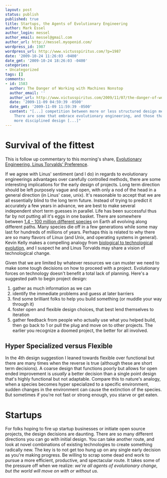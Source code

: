```yaml
---
layout: post
status: publish
published: true
title: Startups, the Agents of Evolutionary Engineering
author: Mark Essel
author_login: messel
author_email: messel@gmail.com
author_url: http://messel.myopenid.com/
wordpress_id: 1987
wordpress_url: http://www.victusspiritus.com/?p=1987
date: '2009-10-24 11:26:03 -0400'
date_gmt: '2009-10-24 18:26:03 -0400'
categories:
- Uncategorized
tags: []
comments:
- id: 1583
  author: The Danger of Working with Machines Nonstop
  author_email: ''
  author_url: http://www.victusspiritus.com/2009/11/07/the-danger-of-working-with-machines-nonstop/
  date: '2009-11-09 04:59:39 -0500'
  date_gmt: '2009-11-09 11:59:39 -0500'
  content: "[...] competition between more or less structured design methodologies.
    There are some that embrace evolutionary engineering, and those that follow a
    more disciplined design [...]"
---
```

<h1 style="font-size: 2em;">Survival of the fittest</h1>
<p>This is follow up commentary to this morning's share, <a href="http://www.victusspiritus.com/2009/10/24/evolutionary-engineering-linus-torvalds-preference/">Evolutionary Engineering, Linus Torvalds' Preference</a>.</p>
<p>If we agree with Linus' sentiment (and I do) in regards to evolutionary engineerings advantages over carefully controlled methods, there are some interesting implications for the early design of projects. Long term direction should be left purposely vague and open, with only a nod of the head in a general direction (in Linus' case, unix). It's reasonable to accept that we are all essentially blind to the long term future. Instead of trying to predict it accurately a few years in advance, we are best to make several independent short term guesses in parallel. Life has been successful thus far by not putting all it's eggs in one basket. There are somewhere between <a href="http://www.wri.org/publication/content/8202">1.4 - 100 million different species</a> on Earth all evolving along different paths. Many species die off in a few generations while some may last for hundreds of millions of years. Perhaps this is related to why there are so many flavors of Linux (and Unix, and operating systems in general). Kevin Kelly makes a compelling analogy from <a href="http://www.kk.org/thetechnium/archives/2009/04/ordained-becomi.php">biological to technological evolution</a>, and I suspect he and Linus Torvalds may share a vision of technological change.</p>
<p>Given that we are limited by whatever resources we can muster we need to make some tough decisions on how to proceed with a project. Evolutionary forces on technology doesn't benefit a total lack of planning. Here's a suggested path to begin project design:</p>
<ol>
<li>gather as much information as we can</li>
<li>identify the immediate problems and guess at later barriers</li>
<li>find some brilliant folks to help you build something (or muddle your way through it)</li>
<li>foster open and flexible design choices, that best lend themselves to iteration</li>
<li>gather feedback from people who actually use what you helped build, then go back to 1 or pull the plug and move on to other projects. The earlier you recognize a doomed project, the better for all involved.</li>
</ol>
<h2 style="font-size: 1.5em;">Hyper Specialized versus Flexible</h2>
<p>In the 4th design suggestion I leaned towards flexible over functional but there are many times when the reverse is true (although these are short term decisions). A coarse design that functions poorly but allows for open ended improvement is <em>usually</em> a better decision than a single point design that's highly functional but not adaptable. Compare this to nature's analogy, when a species becomes hyper specialized to a specific environment, sudden changes in the environment can cause the extinction of the species. But sometimes if you're not fast or strong enough, you starve or get eaten.</p>
<h1>Startups</h1>
<p>For folks hoping to fire up startup businesses or initiate open source projects, the design decisions are daunting. There are so many different directions you can go with initial design. You can take another route, and look at novel combinations of existing technologies to create something radically new. The key is to not get too hung up on any single early decision as you're making progress. Be willing to scrap some dead end work to pursue a more efficient, productive, and spectacular route. It takes some of the pressure off when we realize: <em>we're all agents of evolutionary change, but the world will move on with or without us</em>.</p>
